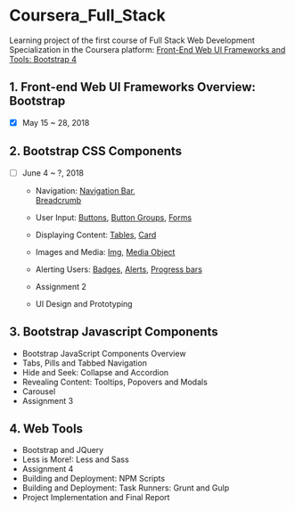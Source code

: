 # Coursera_Full_Stack

Learning project of the first course of Full Stack Web Development Specialization in the Coursera platform: 
[Front-End Web UI Frameworks and Tools: Bootstrap 4](https://www.coursera.org/learn/bootstrap-4)

## 1. Front-end Web UI Frameworks Overview: Bootstrap 
- [x] May 15 ~ 28, 2018
  
## 2. Bootstrap CSS Components
- [ ] June 4 ~ ?, 2018
  
  + Navigation:
    [Navigation Bar](http://getbootstrap.com/docs/4.0/components/navbar/),	
    [Breadcrumb](http://getbootstrap.com/docs/4.0/components/breadcrumb/)
	
  + User Input: 
    [Buttons](http://getbootstrap.com/docs/4.0/components/buttons/), 
    [Button Groups](http://getbootstrap.com/docs/4.0/components/button-group/), 
    [Forms](http://getbootstrap.com/docs/4.0/components/forms/)
    
  + Displaying Content: 
    [Tables](http://getbootstrap.com/docs/4.0/content/tables/), 
    [Card](http://getbootstrap.com/docs/4.0/components/card/)
    
  + Images and Media: 
    [Img](http://getbootstrap.com/docs/4.0/content/images/), 
    [Media Object](http://getbootstrap.com/docs/4.0/layout/media-object/)
  
  + Alerting Users:
    [Badges](http://getbootstrap.com/docs/4.0/components/badge/),
    [Alerts](http://getbootstrap.com/docs/4.0/components/alerts),
    [Progress bars](http://getbootstrap.com/docs/4.0/components/progress/)
    
  + Assignment 2
  + UI Design and Prototyping

## 3. Bootstrap Javascript Components

  + Bootstrap JavaScript Components Overview
  + Tabs, Pills and Tabbed Navigation
  + Hide and Seek: Collapse and Accordion
  + Revealing Content: Tooltips, Popovers and Modals
  + Carousel
  + Assignment 3

## 4. Web Tools

  + Bootstrap and JQuery
  + Less is More!: Less and Sass
  + Assignment 4
  + Building and Deployment: NPM Scripts
  + Building and Deployment: Task Runners: Grunt and Gulp
  + Project Implementation and Final Report
